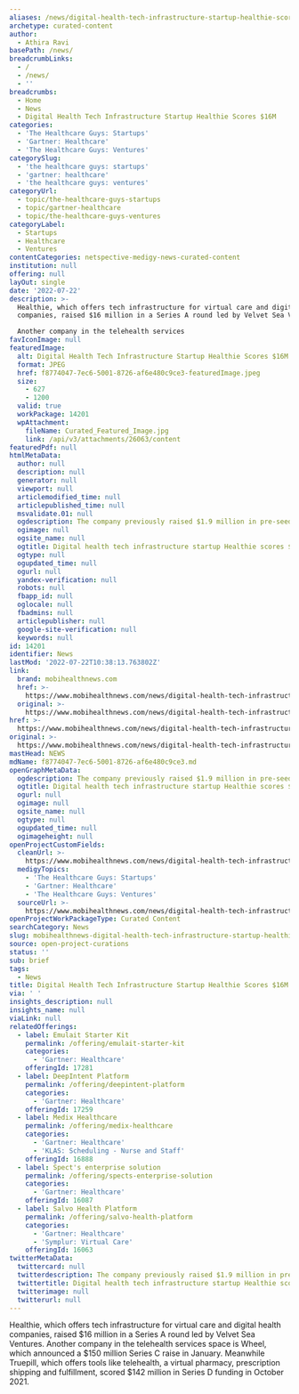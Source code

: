 ```yaml
---
aliases: /news/digital-health-tech-infrastructure-startup-healthie-scores-16m
archetype: curated-content
author:
  - Athira Ravi
basePath: /news/
breadcrumbLinks:
  - /
  - /news/
  - ''
breadcrumbs:
  - Home
  - News
  - Digital Health Tech Infrastructure Startup Healthie Scores $16M
categories:
  - 'The Healthcare Guys: Startups'
  - 'Gartner: Healthcare'
  - 'The Healthcare Guys: Ventures'
categorySlug:
  - 'the healthcare guys: startups'
  - 'gartner: healthcare'
  - 'the healthcare guys: ventures'
categoryUrl:
  - topic/the-healthcare-guys-startups
  - topic/gartner-healthcare
  - topic/the-healthcare-guys-ventures
categoryLabel:
  - Startups
  - Healthcare
  - Ventures
contentCategories: netspective-medigy-news-curated-content
institution: null
offering: null
layOut: single
date: '2022-07-22'
description: >-
  Healthie, which offers tech infrastructure for virtual care and digital health
  companies, raised $16 million in a Series A round led by Velvet Sea Ventures.

  Another company in the telehealth services 
favIconImage: null
featuredImage:
  alt: Digital Health Tech Infrastructure Startup Healthie Scores $16M
  format: JPEG
  href: f8774047-7ec6-5001-8726-af6e480c9ce3-featuredImage.jpeg
  size:
    - 627
    - 1200
  valid: true
  workPackage: 14201
  wpAttachment:
    fileName: Curated_Featured_Image.jpg
    link: /api/v3/attachments/26063/content
featuredPdf: null
htmlMetaData:
  author: null
  description: null
  generator: null
  viewport: null
  articlemodified_time: null
  articlepublished_time: null
  msvalidate.01: null
  ogdescription: The company previously raised $1.9 million in pre-seed and seed funding.
  ogimage: null
  ogsite_name: null
  ogtitle: Digital health tech infrastructure startup Healthie scores $16M
  ogtype: null
  ogupdated_time: null
  ogurl: null
  yandex-verification: null
  robots: null
  fbapp_id: null
  oglocale: null
  fbadmins: null
  articlepublisher: null
  google-site-verification: null
  keywords: null
id: 14201
identifier: News
lastMod: '2022-07-22T10:38:13.763802Z'
link:
  brand: mobihealthnews.com
  href: >-
    https://www.mobihealthnews.com/news/digital-health-tech-infrastructure-startup-healthie-scores-16m
  original: >-
    https://www.mobihealthnews.com/news/digital-health-tech-infrastructure-startup-healthie-scores-16m
href: >-
  https://www.mobihealthnews.com/news/digital-health-tech-infrastructure-startup-healthie-scores-16m
original: >-
  https://www.mobihealthnews.com/news/digital-health-tech-infrastructure-startup-healthie-scores-16m
mastHead: NEWS
mdName: f8774047-7ec6-5001-8726-af6e480c9ce3.md
openGraphMetaData:
  ogdescription: The company previously raised $1.9 million in pre-seed and seed funding.
  ogtitle: Digital health tech infrastructure startup Healthie scores $16M
  ogurl: null
  ogimage: null
  ogsite_name: null
  ogtype: null
  ogupdated_time: null
  ogimageheight: null
openProjectCustomFields:
  cleanUrl: >-
    https://www.mobihealthnews.com/news/digital-health-tech-infrastructure-startup-healthie-scores-16m
  medigyTopics:
    - 'The Healthcare Guys: Startups'
    - 'Gartner: Healthcare'
    - 'The Healthcare Guys: Ventures'
  sourceUrl: >-
    https://www.mobihealthnews.com/news/digital-health-tech-infrastructure-startup-healthie-scores-16m
openProjectWorkPackageType: Curated Content
searchCategory: News
slug: mobihealthnews-digital-health-tech-infrastructure-startup-healthie-scores-16m
source: open-project-curations
status: ''
sub: brief
tags:
  - News
title: Digital Health Tech Infrastructure Startup Healthie Scores $16M
via: ' '
insights_description: null
insights_name: null
viaLink: null
relatedOfferings:
  - label: Emulait Starter Kit
    permalink: /offering/emulait-starter-kit
    categories:
      - 'Gartner: Healthcare'
    offeringId: 17281
  - label: DeepIntent Platform
    permalink: /offering/deepintent-platform
    categories:
      - 'Gartner: Healthcare'
    offeringId: 17259
  - label: Medix Healthcare
    permalink: /offering/medix-healthcare
    categories:
      - 'Gartner: Healthcare'
      - 'KLAS: Scheduling - Nurse and Staff'
    offeringId: 16888
  - label: Spect's enterprise solution
    permalink: /offering/spects-enterprise-solution
    categories:
      - 'Gartner: Healthcare'
    offeringId: 16087
  - label: Salvo Health Platform
    permalink: /offering/salvo-health-platform
    categories:
      - 'Gartner: Healthcare'
      - 'Symplur: Virtual Care'
    offeringId: 16063
twitterMetaData:
  twittercard: null
  twitterdescription: The company previously raised $1.9 million in pre-seed and seed funding.
  twittertitle: Digital health tech infrastructure startup Healthie scores $16M
  twitterimage: null
  twitterurl: null
---
```

<p>Healthie, which offers tech infrastructure for virtual care and digital health companies, raised $16 million in a Series A round led by Velvet Sea Ventures.
Another company in the telehealth services space is Wheel, which announced a $150 million Series C raise in January.
Meanwhile Truepill, which offers tools like telehealth, a virtual pharmacy, prescription shipping and fulfillment, scored $142 million in Series D funding in October 2021.</p>